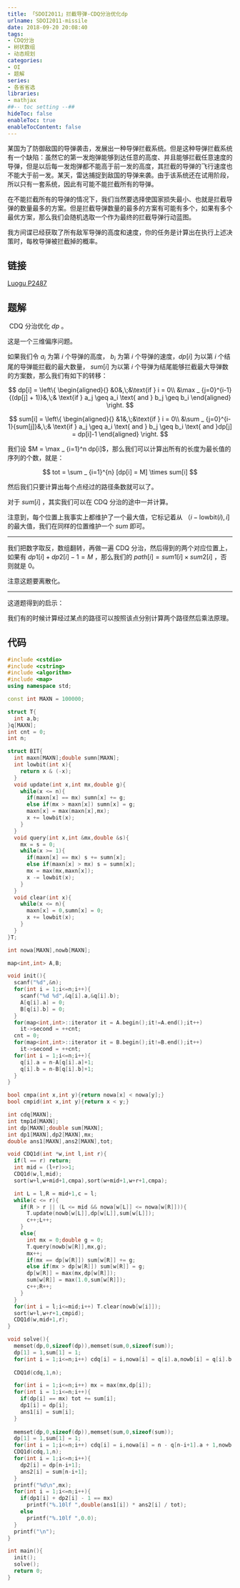 ```yaml
---
title: 「SDOI2011」拦截导弹-CDQ分治优化dp
urlname: SDOI2011-missile
date: 2018-09-20 20:08:40
tags:
- CDQ分治
- 树状数组
- 动态规划
categories: 
- OI
- 题解
series:
- 各省省选
libraries:
- mathjax 
##-- toc setting --##
hideToc: false
enableToc: true
enableTocContent: false
---
```



某国为了防御敌国的导弹袭击，发展出一种导弹拦截系统。但是这种导弹拦截系统有一个缺陷：虽然它的第一发炮弹能够到达任意的高度、并且能够拦截任意速度的导弹，但是以后每一发炮弹都不能高于前一发的高度，其拦截的导弹的飞行速度也不能大于前一发。某天，雷达捕捉到敌国的导弹来袭。由于该系统还在试用阶段，所以只有一套系统，因此有可能不能拦截所有的导弹。

在不能拦截所有的导弹的情况下，我们当然要选择使国家损失最小、也就是拦截导弹的数量最多的方案。但是拦截导弹数量的最多的方案有可能有多个，如果有多个最优方案，那么我们会随机选取一个作为最终的拦截导弹行动蓝图。

我方间谍已经获取了所有敌军导弹的高度和速度，你的任务是计算出在执行上述决策时，每枚导弹被拦截掉的概率。

<!--more-->

## 链接

[Luogu P2487](https://www.luogu.org/problemnew/show/P2487)

## 题解

​ $\text{CDQ}$ 分治优化 $dp$​ 。

这是一个三维偏序问题。

如果我们令 $a_i$ 为第 $i$ 个导弹的高度， $b_i$ 为第 $i$ 个导弹的速度，$dp[i]$ 为以第 $i$ 个结尾的导弹能拦截的最大数量， $sum[i]$ 为以第 $i$ 个导弹为结尾能够拦截最大导弹数的方案数，那么我们有如下的转移：


$$
dp[i] = 
\left\{
\begin{aligned}{}
&0&,\;&\text{if } i = 0\\
&\max _ {j=0}^{i-1}{(dp[j] + 1)}&,\;& \text{if } a_j \geq a_i \text{ and } b_j \geq b_i
\end{aligned}
\right.
$$

$$
sum[i] = 
\left\{
\begin{aligned}{}
&1&,\;&\text{if } i = 0\\
&\sum _ {j=0}^{i-1}{sum[j]}&,\;&  \text{if } a_j \geq a_i \text{ and } b_j \geq b_i \text{ and }dp[j] = dp[i]-1
\end{aligned}
\right.
$$

我们设 $M = \max _ {i=1}^n dp[i]$，那么我们可以计算出所有的长度为最长值的序列的个数，就是：

$$
tot = \sum _ {i=1}^{n} [dp[i] = M] \times sum[i]
$$

然后我们只要计算出每个点经过的路径条数就可以了。

对于 $sum[i]$ ，其实我们可以在 $\text{CDQ}$ 分治的途中一并计算。

注意到，每个位置上我事实上都维护了一个最大值，它标记着从 $（i-\text{lowbit}(i),i]$ 的最大值，我们在同样的位置维护一个 $sum$ 即可。

- - -

我们把数字取反，数组翻转，再做一遍 $\text{CDQ}$ 分治，然后得到的两个对应位置上，如果有 $dp1[i] + dp2[i] - 1 = M$ ，那么我们的 $path[i] = sum1[i] \times sum2[i]$ ，否则就是 $0$。

注意这题要离散化。

- - -
这道题得到的启示：

我们有的时候计算经过某点的路径可以按照该点分别计算两个路径然后乘法原理。

## 代码


```cpp
#include <cstdio>
#include <cstring>
#include <algorithm>
#include <map>
using namespace std;

const int MAXN = 100000;

struct T{
  int a,b;
}q[MAXN];
int cnt = 0;
int n;

struct BIT{
  int maxn[MAXN];double sumn[MAXN];
  int lowbit(int x){
    return x & (-x);
  }
  void update(int x,int mx,double g){
    while(x <= n){
      if(maxn[x] == mx) sumn[x] += g;
      else if(mx > maxn[x]) sumn[x] = g;
      maxn[x] = max(maxn[x],mx);
      x += lowbit(x);
    }
  }
  void query(int x,int &mx,double &s){
    mx = s = 0;
    while(x >= 1){
      if(maxn[x] == mx) s += sumn[x];
      else if(maxn[x] > mx) s = sumn[x];
      mx = max(mx,maxn[x]);
      x -= lowbit(x);
    }
  }
  void clear(int x){
    while(x <= n){
      maxn[x] = 0,sumn[x] = 0;
      x += lowbit(x);
    }    
  }
}T;

int nowa[MAXN],nowb[MAXN];

map<int,int> A,B;

void init(){
  scanf("%d",&n);
  for(int i = 1;i<=n;i++){
    scanf("%d %d",&q[i].a,&q[i].b);
    A[q[i].a] = 0;
    B[q[i].b] = 0;
  }
  for(map<int,int>::iterator it = A.begin();it!=A.end();it++)
    it->second = ++cnt;
  cnt = 0;
  for(map<int,int>::iterator it = B.begin();it!=B.end();it++)
    it->second = ++cnt;
  for(int i = 1;i<=n;i++){
    q[i].a = n-A[q[i].a]+1;
    q[i].b = n-B[q[i].b]+1;
  }
}

bool cmpa(int x,int y){return nowa[x] < nowa[y];}
bool cmpid(int x,int y){return x < y;}

int cdq[MAXN];
int tmp1d[MAXN];
int dp[MAXN];double sum[MAXN];
int dp1[MAXN],dp2[MAXN],mx;
double ans1[MAXN],ans2[MAXN],tot;

void CDQ1d(int *w,int l,int r){
  if(l == r) return;
  int mid = (l+r)>>1;
  CDQ1d(w,l,mid);
  sort(w+l,w+mid+1,cmpa),sort(w+mid+1,w+r+1,cmpa);

  int L = l,R = mid+1,c = l;
  while(c <= r){
    if(R > r || (L <= mid && nowa[w[L]] <= nowa[w[R]])){
      T.update(nowb[w[L]],dp[w[L]],sum[w[L]]);
      c++;L++;
    }
    else{
      int mx = 0;double g = 0;
      T.query(nowb[w[R]],mx,g);
      mx++;
      if(mx == dp[w[R]]) sum[w[R]] += g;
      else if(mx > dp[w[R]]) sum[w[R]] = g;
      dp[w[R]] = max(mx,dp[w[R]]);
      sum[w[R]] = max(1.0,sum[w[R]]);
      c++;R++;
    }
  }
  for(int i = l;i<=mid;i++) T.clear(nowb[w[i]]);
  sort(w+l,w+r+1,cmpid);
  CDQ1d(w,mid+1,r);
}

void solve(){
  memset(dp,0,sizeof(dp)),memset(sum,0,sizeof(sum));
  dp[1] = 1,sum[1] = 1;
  for(int i = 1;i<=n;i++) cdq[i] = i,nowa[i] = q[i].a,nowb[i] = q[i].b;
  
  CDQ1d(cdq,1,n);

  for(int i = 1;i<=n;i++) mx = max(mx,dp[i]);
  for(int i = 1;i<=n;i++){
    if(dp[i] == mx) tot += sum[i];
    dp1[i] = dp[i];
    ans1[i] = sum[i]; 
  }
  
  memset(dp,0,sizeof(dp)),memset(sum,0,sizeof(sum));
  dp[1] = 1,sum[1] = 1;
  for(int i = 1;i<=n;i++) cdq[i] = i,nowa[i] = n - q[n-i+1].a + 1,nowb[i] = n - q[n-i+1].b + 1;
  CDQ1d(cdq,1,n);
  for(int i = 1;i<=n;i++){
    dp2[i] = dp[n-i+1];
    ans2[i] = sum[n-i+1]; 
  }
  printf("%d\n",mx);
  for(int i = 1;i<=n;i++){
    if(dp1[i] + dp2[i] - 1 == mx)
      printf("%.10lf ",double(ans1[i]) * ans2[i] / tot);
    else
      printf("%.10lf ",0.0);
  }
  printf("\n");
}

int main(){
  init();
  solve();
  return 0;
}
```

